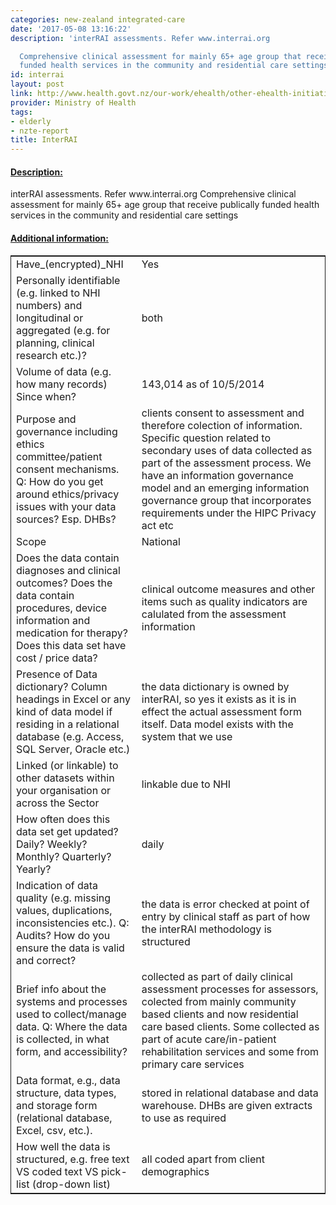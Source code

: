 ```yaml
---
categories: new-zealand integrated-care
date: '2017-05-08 13:16:22'
description: 'interRAI assessments. Refer www.interrai.org

  Comprehensive clinical assessment for mainly 65+ age group that receive publically
  funded health services in the community and residential care settings'
id: interrai
layout: post
link: http://www.health.govt.nz/our-work/ehealth/other-ehealth-initiatives/common-clinical-information/comprehensive-clinical-assessment-aged-care-interrai
provider: Ministry of Health
tags:
- elderly
- nzte-report
title: InterRAI
---
```



 <h4> <u>Description:</u> </h4>
interRAI assessments. Refer www.interrai.org
Comprehensive clinical assessment for mainly 65+ age group that receive publically funded health services in the community and residential care settings
 <h4> <u>Additional information:</u> </h4>
 <table style="border: 1px solid">
 <tr> <td width="40%">Have_(encrypted)_NHI</td> <td>Yes</td> </tr>
 <tr> <td width="40%">Personally identifiable (e.g. linked to NHI numbers) and longitudinal or aggregated (e.g. for planning, clinical research etc.)?</td> <td>both</td> </tr>
 <tr> <td width="40%">Volume of data (e.g. how many records)
Since when?</td> <td>143,014 as of 10/5/2014</td> </tr>
 <tr> <td width="40%">Purpose and governance including ethics committee/patient consent mechanisms. Q: How do you get around ethics/privacy issues with your data sources? Esp. DHBs?</td> <td>clients consent to assessment and therefore colection of information. Specific question related to secondary uses of data collected as part of the assessment process. We have an information governance model and an emerging information governance group that incorporates requirements under the HIPC Privacy act etc</td> </tr>
 <tr> <td width="40%">Scope</td> <td>National</td> </tr>
 <tr> <td width="40%">Does the data contain diagnoses and clinical outcomes?
Does the data contain procedures, device information and medication for therapy?
Does this data set have cost / price data?</td> <td>clinical outcome measures and other items such as quality indicators are calulated from the assessment information</td> </tr>
 <tr> <td width="40%">Presence of Data dictionary? Column headings in Excel or any kind of data model if residing in a relational database (e.g. Access, SQL Server, Oracle etc.) </td> <td>the data dictionary is owned by interRAI, so yes it exists as it is in effect the actual assessment form itself. Data model exists with the system that we use</td> </tr>
 <tr> <td width="40%">Linked (or linkable) to other datasets within your organisation or across the Sector</td> <td>linkable due to NHI</td> </tr>
 <tr> <td width="40%">How often does this data set get updated? Daily? Weekly? Monthly? Quarterly? Yearly?</td> <td>daily</td> </tr>
 <tr> <td width="40%">Indication of data quality (e.g. missing values, duplications, inconsistencies etc.). Q: Audits? How do you ensure the data is valid and correct?</td> <td>the data is error checked at point of entry by clinical staff as part of how the interRAI methodology is structured</td> </tr>
 <tr> <td width="40%">Brief info about the systems and processes used to collect/manage data. Q: Where the data is collected, in what form, and accessibility?</td> <td>collected as part of daily clinical assessment processes for assessors, colected from mainly community based clients and now residential care based clients. Some collected as part of acute care/in-patient rehabilitation services and some from primary care services</td> </tr>
 <tr> <td width="40%">Data format, e.g., data structure, data types, and storage form (relational database, Excel, csv, etc.).</td> <td>stored in relational database and data warehouse. DHBs are given extracts to use as required</td> </tr>
 <tr> <td width="40%">How well the data is structured, e.g. free text VS coded text VS pick-list (drop-down list)</td> <td>all coded apart from client demographics</td> </tr>
 </table>